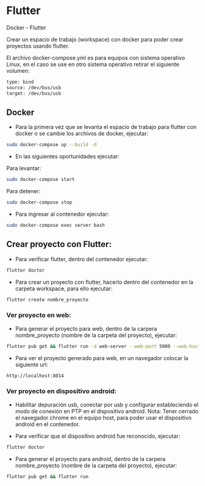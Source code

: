 # Flutter
Docker - Flutter

Crear un espacio de trabajo (workspace) con docker para poder crear proyectos usando flutter.

El archivo docker-compose.yml es para equipos con sistema operativo Linux, en el caso se use en otro sistema operativo retirar el siguiente volumen:
 
```bash
type: bind
source: /dev/bus/usb 
target: /dev/bus/usb
```

## Docker

- Para la primera vez que se levanta el espacio de trabajo para flutter con docker o se cambie los archivos de docker, ejecutar:
 
```bash
sudo docker-compose up --build -d
```

- En las siguientes oportunidades ejecutar:

Para levantar:
```bash
sudo docker-compose start
```
Para detener:
```bash
sudo docker-compose stop
```
- Para ingresar al contenedor ejecutar:
```bash
sudo docker-compose exec server bash
```
## Crear proyecto con Flutter:
- Para verificar flutter, dentro del contenedor ejecutar:
```bash
flutter doctor
```
- Para crear un proyecto con flutter, hacerlo dentro del contenedor en la carpeta workspace, para ello ejecutar:
 ```bash
flutter create nombre_proyecto
```

### Ver proyecto en web:
- Para generar el proyecto para web, dentro de la carpera nombre_proyecto (nombre de la carpeta del proyecto), ejecutar:
```bash
flutter pub get && flutter run -d web-server --web-port 5000 --web-hostname 0.0.0.0
```

- Para ver el proyecto generado para web, en un navegador colocar la siguiente url:
```bash
http://localhost:8014
```

### Ver proyecto en dispositivo android:
- Habilitar depuración usb, conectar por usb y configurar estableciendo el modo de conexión en PTP en el dispositivo android. Nota: Tener cerrado el navegador chrome en el equipo host, para poder usar el dispositivo android en el contenedor.

- Para verificar que el dispositivo android fue reconocido, ejecutar:
```bash
flutter doctor
```
- Para generar el proyecto para android, dentro de la carpera nombre_proyecto (nombre de la carpeta del proyecto), ejecutar:
```bash
flutter pub get && flutter run
```